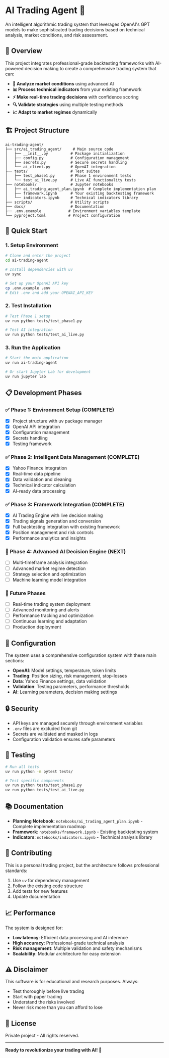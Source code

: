 # AI Trading Agent 🚀

An intelligent algorithmic trading system that leverages OpenAI's GPT models to make sophisticated trading decisions based on technical analysis, market conditions, and risk assessment.

## 🎯 Overview

This project integrates professional-grade backtesting frameworks with AI-powered decision making to create a comprehensive trading system that can:

- **🧠 Analyze market conditions** using advanced AI
- **📊 Process technical indicators** from your existing framework
- **⚡ Make real-time trading decisions** with confidence scoring
- **🔍 Validate strategies** using multiple testing methods
- **📈 Adapt to market regimes** dynamically

## 🏗️ Project Structure

```
ai-trading-agent/
├── src/ai_trading_agent/     # Main source code
│   ├── __init__.py          # Package initialization
│   ├── config.py            # Configuration management
│   ├── secrets.py           # Secure secrets handling
│   └── ai_client.py         # OpenAI integration
├── tests/                   # Test suites
│   ├── test_phase1.py       # Phase 1 environment tests
│   └── test_ai_live.py      # Live AI functionality tests
├── notebooks/               # Jupyter notebooks
│   ├── ai_trading_agent_plan.ipynb  # Complete implementation plan
│   ├── framework.ipynb      # Your existing backtesting framework
│   └── indicators.ipynb     # Technical indicators library
├── scripts/                 # Utility scripts
├── docs/                    # Documentation
├── .env.example            # Environment variables template
└── pyproject.toml          # Project configuration
```

## 🚀 Quick Start

### 1. Setup Environment

```bash
# Clone and enter the project
cd ai-trading-agent

# Install dependencies with uv
uv sync

# Set up your OpenAI API key
cp .env.example .env
# Edit .env and add your OPENAI_API_KEY
```

### 2. Test Installation

```bash
# Test Phase 1 setup
uv run python tests/test_phase1.py

# Test AI integration
uv run python tests/test_ai_live.py
```

### 3. Run the Application

```bash
# Start the main application
uv run ai-trading-agent

# Or start Jupyter Lab for development
uv run jupyter lab
```

## 📋 Development Phases

### ✅ Phase 1: Environment Setup (COMPLETE)
- [x] Project structure with uv package manager
- [x] OpenAI API integration
- [x] Configuration management
- [x] Secrets handling
- [x] Testing framework

### ✅ Phase 2: Intelligent Data Management (COMPLETE)
- [x] Yahoo Finance integration
- [x] Real-time data pipeline
- [x] Data validation and cleaning
- [x] Technical indicator calculation
- [x] AI-ready data processing

### ✅ Phase 3: Framework Integration (COMPLETE)
- [x] AI Trading Engine with live decision making
- [x] Trading signals generation and conversion
- [x] Full backtesting integration with existing framework
- [x] Position management and risk controls
- [x] Performance analytics and insights

### 🎯 Phase 4: Advanced AI Decision Engine (NEXT)
- [ ] Multi-timeframe analysis integration
- [ ] Advanced market regime detection
- [ ] Strategy selection and optimization
- [ ] Machine learning model integration

### 📅 Future Phases
- [ ] Real-time trading system deployment
- [ ] Advanced monitoring and alerts
- [ ] Performance tracking and optimization
- [ ] Continuous learning and adaptation
- [ ] Production deployment

## 🔧 Configuration

The system uses a comprehensive configuration system with these main sections:

- **OpenAI**: Model settings, temperature, token limits
- **Trading**: Position sizing, risk management, stop-losses
- **Data**: Yahoo Finance settings, data validation
- **Validation**: Testing parameters, performance thresholds
- **AI**: Learning parameters, decision making settings

## 🔒 Security

- API keys are managed securely through environment variables
- `.env` files are excluded from git
- Secrets are validated and masked in logs
- Configuration validation ensures safe parameters

## 🧪 Testing

```bash
# Run all tests
uv run python -m pytest tests/

# Test specific components
uv run python tests/test_phase1.py
uv run python tests/test_ai_live.py
```

## 📚 Documentation

- **Planning Notebook**: `notebooks/ai_trading_agent_plan.ipynb` - Complete implementation roadmap
- **Framework**: `notebooks/framework.ipynb` - Existing backtesting system
- **Indicators**: `notebooks/indicators.ipynb` - Technical analysis library

## 🤝 Contributing

This is a personal trading project, but the architecture follows professional standards:

1. Use `uv` for dependency management
2. Follow the existing code structure
3. Add tests for new features
4. Update documentation

## 📈 Performance

The system is designed for:
- **Low latency**: Efficient data processing and AI inference
- **High accuracy**: Professional-grade technical analysis
- **Risk management**: Multiple validation and safety mechanisms
- **Scalability**: Modular architecture for easy extension

## ⚠️ Disclaimer

This software is for educational and research purposes. Always:
- Test thoroughly before live trading
- Start with paper trading
- Understand the risks involved
- Never risk more than you can afford to lose

## 📄 License

Private project - All rights reserved.

---

**Ready to revolutionize your trading with AI! 🎯**
